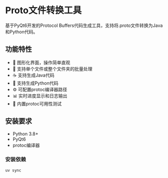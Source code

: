 # Proto文件转换工具

基于PyQt6开发的Protocol Buffers代码生成工具，支持将.proto文件转换为Java和Python代码。

## 功能特性

- 🎯 图形化界面，操作简单直观
- 📁 支持单个文件或整个文件夹的批量处理
- ☕ 支持生成Java代码
- 🐍 支持生成Python代码
- ⚙️ 可配置protoc编译器路径
- 📊 实时进度显示和日志输出
- 🔧 内置protoc可用性测试

## 安装要求

- Python 3.8+
- PyQt6
- protoc编译器

### 安装依赖

```bash
uv sync
```